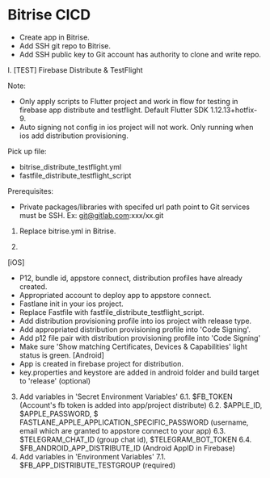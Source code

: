 # Bitrise CICD

- Create app in Bitrise.
- Add SSH git repo to Bitrise.
- Add SSH public key to Git account has authority to clone and write repo.

I. [TEST] Firebase Distribute & TestFlight

Note: 
- Only apply scripts to Flutter project and work in flow for testing in firebase app distribute and testflight. Default Flutter SDK 1.12.13+hotfix-9.
- Auto signing not config in ios project will not work. Only running when ios add distribution provisioning.

Pick up file:
- bitrise_distribute_testflight.yml 
- fastfile_distribute_testflight_script

Prerequisites:
- Private packages/libraries with specifed url path point to Git services must be SSH.
    Ex: git@gitlab.com:xxx/xx.git

1. Replace bitrise.yml in Bitrise.

2.
[iOS]
 - P12, bundle id, appstore connect, distribution profiles have already created.
 - Appropriated account to deploy app to appstore connect.
 - Fastlane init in your ios project.
 - Replace Fastfile with fastfile_distribute_testflight_script.
 - Add distribution provisioning profile into ios project with release type.
 - Add appropriated distribution provisioning profile into 'Code Signing'.
 - Add p12 file pair with distribution provisioning profile into 'Code Signing'
 - Make sure 'Show matching Certificates, Devices & Capabilities' light status is green.
[Android]
 - App is created in firebase project for distribution.
 - key.properties and keystore are added in android folder and build target to 'release' (optional)

3. Add variables in 'Secret Environment Variables'
    6.1. $FB_TOKEN (Account's fb token is added into app/project distribute)
    6.2. $APPLE_ID, $APPLE_PASSWORD, $ FASTLANE_APPLE_APPLICATION_SPECIFIC_PASSWORD
    (username, email which are granted to appstore connect to your app)
    6.3. $TELEGRAM_CHAT_ID (group chat id), $TELEGRAM_BOT_TOKEN
    6.4. $FB_ANDROID_APP_DISTRIBUTE_ID (Android AppID in Firebase)
4. Add variables in 'Environment Variables'
    7.1. $FB_APP_DISTRIBUTE_TESTGROUP (required)

